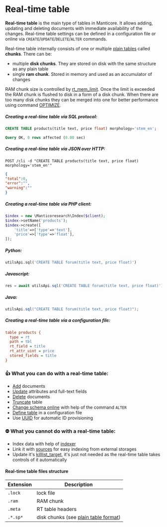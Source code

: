 # Real-time table

<!-- example rt -->
**Real-time table** is the main type of tables in Manticore. It allows adding, updating and deleting documents with immediate availability of the changes. Real-time table settings can be defined in a configuration file or online via `CREATE`/`UPDATE`/`DELETE`/`ALTER` commands.

Real-time table internally consists of one or multiple [plain tables](../../Creating_a_table/Local_tables/Plain_table.md) called **chunks**. There can be:

* multiple **disk chunks**. They are stored on disk with the same structure as any plain table
* single **ram chunk**. Stored in memory and used as an accumulator of changes

RAM chunk size is controlled by [rt_mem_limit](../../Creating_a_table/Local_tables/Plain_and_real-time_table_settings.md#rt_mem_limit). Once the limit is exceeded the RAM chunk is flushed to disk in a form of a disk chunk. When there are too many disk chunks they can be merged into one for better performance using command [OPTIMIZE](../../Securing_and_compacting_a_table/Compacting_a_table.md#OPTIMIZE-TABLE).

<!-- intro -->
##### Creating a real-time table via SQL protocol:
<!-- request SQL -->

```sql
CREATE TABLE products(title text, price float) morphology='stem_en';
```
<!-- response SQL -->

```sql
Query OK, 0 rows affected (0.00 sec)
```

<!-- intro-->
##### Creating a real-time table via JSON over HTTP:
<!-- request HTTP -->

```http
POST /cli -d "CREATE TABLE products(title text, price float)  morphology='stem_en'"
```

<!-- response HTTP -->

```json
{
"total":0,
"error":"",
"warning":""
}
```

<!-- intro -->
##### Creating a real-time table via PHP client:
<!-- request PHP -->

```php
$index = new \Manticoresearch\Index($client);
$index->setName('products');
$index->create([
    'title'=>['type'=>'text'],
    'price'=>['type'=>'float'],
]);
```

<!-- intro -->
##### Python:
<!-- request Python -->
```python
utilsApi.sql('CREATE TABLE forum(title text, price float)')
```

<!-- intro -->
##### Javascript:

<!-- request Javascript -->
```javascript
res = await utilsApi.sql('CREATE TABLE forum(title text, price float)');
```

<!-- intro -->
##### Java:
<!-- request Java -->
```java
utilsApi.sql("CREATE TABLE forum(title text, price float)");
```

<!-- intro -->
##### Creating a real-time table via a configuration file:
<!-- request CONFIG -->

```ini
table products {
  type = rt
  path = tbl
  rt_field = title
  rt_attr_uint = price
  stored_fields = title
}
```
<!-- end -->

### 👍 What you can do with a real-time table:
* [Add](../../Adding_documents_to_a_table/Adding_documents_to_a_real-time_table.md) documents
* [Update](../../Quick_start_guide.md#Update) attributes and full-text fields
* [Delete](../../Quick_start_guide.md#Delete) documents
* [Truncate](../../Emptying_a_table.md) table
* [Change schema online](../../Updating_table_schema_and_settings.md#Updating-table-schema-in-RT-mode) with help of the command `ALTER`
* [Define table](../../Creating_a_table/Local_tables/Real-time_table.md) in a configuration file
* Use [UUID](../../Adding_documents_to_a_table/Adding_documents_to_a_real-time_table.md#Auto-ID) for automatic ID provisioning

### ⛔ What you cannot do with a real-time table:
* Index data with help of [indexer](../../Adding_data_from_external_storages/Plain_tables_creation.md#Indexer-tool)
* Link it with [sources](../../Adding_data_from_external_storages/Fetching_from_databases/Execution_of_fetch_queries.md) for easy indexing from external storages
* Update it's [killlist_target](../../Creating_a_table/Local_tables/Plain_and_real-time_table_settings.md#killlist_target), it's just not needed as the real-time table takes controls of it automatically

#### Real-time table files structure
| Extension | Description |
| - | - |
| `.lock` | lock file |
| `.ram` | RAM chunk |
| `.meta` | RT table headers |
| `.*.sp*` | disk chunks (see [plain table format](../../Creating_a_table/Local_tables/Plain_table.md#Plain-table-files-structure)) |
